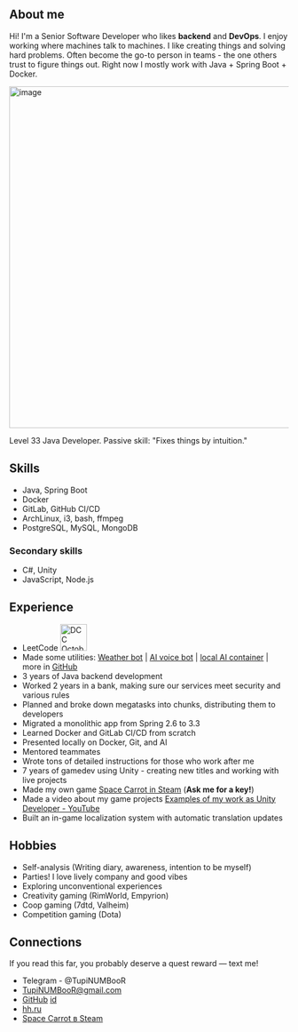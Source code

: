 ## About me

Hi! I'm a Senior Software Developer who likes **backend** and **DevOps**.
I enjoy working where machines talk to machines.
I like creating things and solving hard problems.
Often become the go-to person in teams - the one others trust to figure things out.
Right now I mostly work with Java + Spring Boot + Docker.

<img width="905" height="615" alt="image" src="https://github.com/user-attachments/assets/eaa81d6b-dd59-4a53-bd7a-38ae87e78116" />

Level 33 Java Developer. Passive skill: "Fixes things by intuition."

## Skills

- Java, Spring Boot
- Docker
- GitLab, GitHub CI/CD
- ArchLinux, i3, bash, ffmpeg
- PostgreSQL, MySQL, MongoDB

### Secondary skills

- C#, Unity
- JavaScript, Node.js

## Experience 

- LeetCode <img width="48" height="48" alt="DCC October 2025!" src="https://assets.leetcode.com/static_assets/marketing/202510.gif" />
- Made some utilities: [Weather bot](https://github.com/TupiNUMBooR/froglyn) | [AI voice bot](https://github.com/TupiNUMBooR/telegram-voice-ai-bot) | [local AI container](https://github.com/TupiNUMBooR/ai) | more in [GitHub](https://github.com/TupiNUMBooR)
- 3 years of Java backend development
- Worked 2 years in a bank, making sure our services meet security and various rules
- Planned and broke down megatasks into chunks, distributing them to developers
- Migrated a monolithic app from Spring 2.6 to 3.3
- Learned Docker and GitLab CI/CD from scratch
- Presented locally on Docker, Git, and AI
- Mentored teammates
- Wrote tons of detailed instructions for those who work after me
- 7 years of gamedev using Unity - creating new titles and working with live projects
- Made my own game [Space Carrot in Steam](https://s.team/a/1174490) (**Ask me for a key!**)
- Made a video about my game projects [Examples of my work as Unity Developer - YouTube](https://youtu.be/jdV6eylSV1o)
- Built an in-game localization system with automatic translation updates

## Hobbies

- Self-analysis (Writing diary, awareness, intention to be myself)
- Parties! I love lively company and good vibes
- Exploring unconventional experiences
- Creativity gaming (RimWorld, Empyrion)
- Coop gaming (7dtd, Valheim)
- Competition gaming (Dota)

## Connections

If you read this far, you probably deserve a quest reward — text me!

- Telegram - @TupiNUMBooR
- TupiNUMBooR@gmail.com
- [GitHub](https://github.com/TupiNUMBooR) [id](https://github.com/TupiNUMBooR/id)
- [hh.ru](https://hh.ru/resume/c5114772ff08c0908a0039ed1f423967416438)
- [Space Carrot в Steam](https://s.team/a/1174490)
